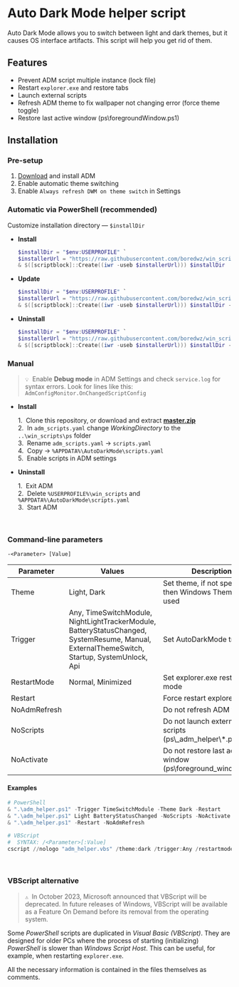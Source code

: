 # Auto Dark Mode helper script

Auto Dark Mode allows you to switch between light and dark themes, but it causes OS interface artifacts. This script will help you get rid of them.

## Features

- Prevent ADM script multiple instance (lock file)  
- Restart `explorer.exe` and restore tabs  
- Launch external scripts  
- Refresh ADM theme to fix wallpaper not changing error (force theme toggle)  
- Restore last active window (ps\\foregroundWindow.ps1)

## Installation

### Pre-setup

1. [Download](https://github.com/AutoDarkMode/Windows-Auto-Night-Mode) and install ADM
2. Enable automatic theme switching
3. Enable `Always refresh DWM on theme switch` in Settings

### Automatic via PowerShell (recommended)

Customize installation directory — `$installDir`

- **Install**

  ```powershell
  $installDir = "$env:USERPROFILE" `
  $installerUrl = "https://raw.githubusercontent.com/boredwz/win_scripts/master/ps/adm_helper_installer.ps1" `
  & $([scriptblock]::Create((iwr -useb $installerUrl))) $installDir
  ```

- **Update**

  ```powershell
  $installDir = "$env:USERPROFILE" `
  $installerUrl = "https://raw.githubusercontent.com/boredwz/win_scripts/master/ps/adm_helper_installer.ps1" `
  & $([scriptblock]::Create((iwr -useb $installerUrl))) $installDir -Update
  ```

- **Uninstall**

  ```powershell
  $installDir = "$env:USERPROFILE" `
  $installerUrl = "https://raw.githubusercontent.com/boredwz/win_scripts/master/ps/adm_helper_installer.ps1" `
  & $([scriptblock]::Create((iwr -useb $installerUrl))) $installDir -Uninstall
  ```

### Manual

> `💡`&nbsp; Enable **Debug mode** in ADM Settings and check `service.log` for syntax errors. Look for lines like this: `AdmConfigMonitor.OnChangedScriptConfig`

- **Install**

  1\.&nbsp; Clone this repository, or download and extract **[master.zip](https://github.com/boredwz/win_scripts/archive/refs/heads/master.zip)**  
  2\.&nbsp; In `adm_scripts.yaml` change _WorkingDirectory_ to the `..\win_scripts\ps` folder  
  3\.&nbsp; Rename `adm_scripts.yaml` -> `scripts.yaml`  
  4\.&nbsp; Copy -> `%APPDATA%\AutoDarkMode\scripts.yaml`  
  5\.&nbsp; Enable scripts in ADM settings


- **Uninstall**

  1\.&nbsp; Exit ADM  
  2\.&nbsp; Delete `%USERPROFILE%\win_scripts` and `%APPDATA%\AutoDarkMode\scripts.yaml`  
  3\.&nbsp; Start ADM

<br>

### Command-line parameters

```
-<Parameter> [Value]
```

| Parameter | Values | Description |
|---|---|---|
| Theme | Light, Dark | Set theme, if not specified then Windows Theme will be used |
| Trigger | Any, TimeSwitchModule, NightLightTrackerModule,<br>BatteryStatusChanged, SystemResume, Manual,<br>ExternalThemeSwitch, Startup, SystemUnlock, Api | Set AutoDarkMode trigger |
| RestartMode | Normal, Minimized | Set explorer.exe restart mode |
| Restart |  | Force restart explorer.exe |
| NoAdmRefresh |  | Do not refresh ADM theme |
| NoScripts |  | Do not launch external scripts (ps\\_adm_helper\\\*.ps1) |
| NoActivate |  | Do not restore last active window (ps\\foreground_window.ps1) |

#### Examples

```powershell
# PowerShell
& ".\adm_helper.ps1" -Trigger TimeSwitchModule -Theme Dark -Restart
& ".\adm_helper.ps1" Light BatteryStatusChanged -NoScripts -NoActivate
& ".\adm_helper.ps1" -Restart -NoAdmRefresh

# VBScript
#  SYNTAX: /<Parameter>[:Value]
cscript //nologo "adm_helper.vbs" /theme:dark /trigger:Any /restartmode:minimized /restart
```

<br>

###  VBScript alternative

> `⚠️`&nbsp; In October 2023, Microsoft announced that VBScript will be deprecated. In future releases of Windows, VBScript will be available as a Feature On Demand before its removal from the operating system.

Some _PowerShell_ scripts are duplicated in _Visual Basic (VBScript)_. They are designed for older PCs where the process of starting (initializing) _PowerShell_ is slower than _Windows Script Host_. This can be useful, for example, when restarting `explorer.exe`.

All the necessary information is contained in the files themselves as comments.

<br>